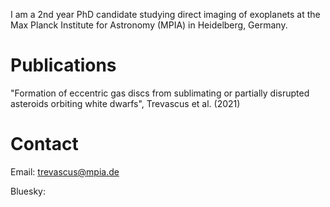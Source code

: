 I am a 2nd year PhD candidate studying direct imaging of exoplanets at the Max Planck Institute for Astronomy (MPIA) in Heidelberg, Germany.

# Publications
"Formation of eccentric gas discs from sublimating or partially disrupted asteroids orbiting white dwarfs", Trevascus et al. (2021)

# Contact
Email: trevascus@mpia.de

Bluesky:
